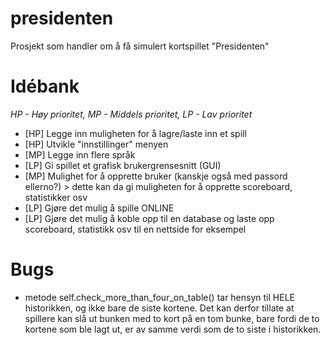 # presidenten
Prosjekt som handler om å få simulert kortspillet "Presidenten"

# Idébank
*HP - Høy prioritet, MP - Middels prioritet, LP - Lav prioritet*
- [HP] Legge inn muligheten for å lagre/laste inn et spill
- [HP] Utvikle "innstillinger" menyen
- [MP] Legge inn flere språk
- [LP] Gi spillet et grafisk brukergrensesnitt (GUI)
- [MP] Mulighet for å opprette bruker (kanskje også med passord ellerno?)
       > dette kan da gi muligheten for å opprette scoreboard, statistikker osv
- [LP] Gjøre det mulig å spille ONLINE
- [LP] Gjøre det mulig å koble opp til en database og laste opp scoreboard, statistikk osv til en nettside for eksempel

# Bugs
- metode self.check_more_than_four_on_table() tar hensyn til HELE historikken, og ikke bare de siste kortene. Det kan derfor tillate at spillere kan slå ut bunken med to kort på en tom bunke, bare fordi de to kortene som ble lagt ut, er av samme verdi som de to siste i historikken.
